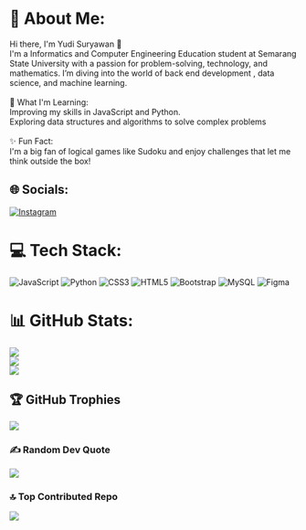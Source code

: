 # 💫 About Me:
Hi there, I'm Yudi Suryawan 👋<br>I'm a Informatics and Computer Engineering Education student at Semarang State University with a passion for problem-solving, technology, and mathematics. I’m diving into the world of back end development , data science, and machine learning.<br><br>🌱 What I'm Learning:<br>Improving my skills in JavaScript and Python.<br>Exploring data structures and algorithms to solve complex problems<br><br>✨ Fun Fact:<br>I'm a big fan of logical games like Sudoku and enjoy challenges that let me think outside the box!


## 🌐 Socials:
[![Instagram](https://img.shields.io/badge/Instagram-%23E4405F.svg?logo=Instagram&logoColor=white)](https://instagram.com/https://www.instagram.com/suryawnnn_/) 

# 💻 Tech Stack:
![JavaScript](https://img.shields.io/badge/javascript-%23323330.svg?style=flat&logo=javascript&logoColor=%23F7DF1E) ![Python](https://img.shields.io/badge/python-3670A0?style=flat&logo=python&logoColor=ffdd54) ![CSS3](https://img.shields.io/badge/css3-%231572B6.svg?style=flat&logo=css3&logoColor=white) ![HTML5](https://img.shields.io/badge/html5-%23E34F26.svg?style=flat&logo=html5&logoColor=white) ![Bootstrap](https://img.shields.io/badge/bootstrap-%238511FA.svg?style=flat&logo=bootstrap&logoColor=white) ![MySQL](https://img.shields.io/badge/mysql-4479A1.svg?style=flat&logo=mysql&logoColor=white) ![Figma](https://img.shields.io/badge/figma-%23F24E1E.svg?style=flat&logo=figma&logoColor=white)
# 📊 GitHub Stats:
![](https://github-readme-stats.vercel.app/api?username=kagura087&theme=dracula&hide_border=false&include_all_commits=false&count_private=false)<br/>
![](https://github-readme-streak-stats.herokuapp.com/?user=kagura087&theme=dracula&hide_border=false)<br/>
![](https://github-readme-stats.vercel.app/api/top-langs/?username=kagura087&theme=dracula&hide_border=false&include_all_commits=false&count_private=false&layout=compact)

## 🏆 GitHub Trophies
![](https://github-profile-trophy.vercel.app/?username=kagura087&theme=dracula&no-frame=false&no-bg=false&margin-w=4)

### ✍️ Random Dev Quote
![](https://quotes-github-readme.vercel.app/api?type=horizontal&theme=radical)

### 🔝 Top Contributed Repo
![](https://github-contributor-stats.vercel.app/api?username=kagura087&limit=5&theme=dracula&combine_all_yearly_contributions=true)

<!-- Proudly created with GPRM ( https://gprm.itsvg.in ) -->

<!--
**kagura087/kagura087** is a ✨ _special_ ✨ repository because its `README.md` (this file) appears on your GitHub profile.

Here are some ideas to get you started:

- 🔭 I’m currently working on ...
- 🌱 I’m currently learning ...
- 👯 I’m looking to collaborate on ...
- 🤔 I’m looking for help with ...
- 💬 Ask me about ...
- 📫 How to reach me: ...
- 😄 Pronouns: ...
- ⚡ Fun fact: ...
-->

